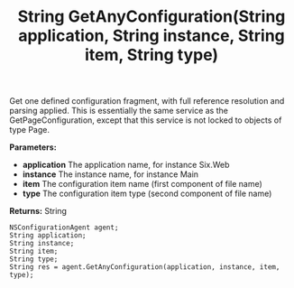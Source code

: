 ﻿---
uid: crmscript_ref_NSConfigurationAgent_GetAnyConfiguration
title: String GetAnyConfiguration(String application, String instance, String item, String type)
intellisense: NSConfigurationAgent.GetAnyConfiguration
keywords: NSConfigurationAgent, GetAnyConfiguration
so.topic: reference
---

Get one defined configuration fragment, with full reference resolution and parsing applied. This is essentially the same service as the GetPageConfiguration, except that this service is not locked to objects of type Page.

**Parameters:**
 - **application** The application name, for instance Six.Web
 - **instance** The instance name, for instance Main
 - **item** The configuration item name (first component of file name)
 - **type** The configuration item type (second component of file name)

**Returns:** String

```crmscript
NSConfigurationAgent agent;
String application;
String instance;
String item;
String type;
String res = agent.GetAnyConfiguration(application, instance, item, type);
```

